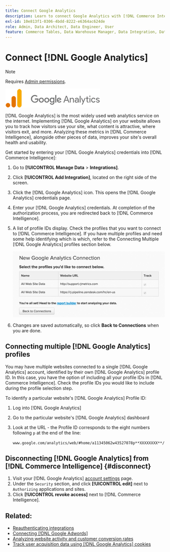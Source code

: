 ```yaml
---
title: Connect Google Analytics
description: Learn to connect Google Analytics with [!DNL Commerce Intelligence].
exl-id: 10e813f1-0306-4bdd-8222-e6364ac624de
role: Admin, Data Architect, Data Engineer, User
feature: Commerce Tables, Data Warehouse Manager, Data Integration, Data Import/Export
---
```

# Connect [!DNL Google Analytics]

>[!NOTE]
>
>Requires [Admin permissions](../../../administrator/user-management/user-management.md).

![Google Analytics logo](../../../assets/google-analytics-logo.png)

[!DNL Google Analytics] is the most widely used web analytics service on the internet. Implementing [!DNL Google Analytics] on your website allows you to track how visitors use your site, what content is attractive, where visitors exit, and more. Analyzing these metrics in [!DNL Commerce Intelligence], alongside other pieces of data, improves your site's overall health and usability.

Get started by entering your [!DNL Google Analytics] credentials into [!DNL Commerce Intelligence]:

1. Go to **[!UICONTROL Manage Data** > **Integrations]**.

1. Click **[!UICONTROL Add Integration]**, located on the right side of the screen.

1. Click the [!DNL Google Analytics] icon. This opens the [!DNL Google Analytics] credentials page.

1. Enter your [!DNL Google Analytics] credentials. At completion of the authorization process, you are redirected back to [!DNL Commerce Intelligence].

1. A list of profile IDs display. Check the profiles that you want to connect to [!DNL Commerce Intelligence]. If you have multiple profiles and need some help identifying which is which, refer to the Connecting Multiple [!DNL Google Analytics] profiles section below.

     ![Google Analytics Admin page showing profile ID in URL](../../../assets/list-profile-id.png)<!--{: width="600px"}-->

1. Changes are saved automatically, so click **Back to Connections** when you are done.

## Connecting multiple [!DNL Google Analytics] profiles

You may have multiple websites connected to a single [!DNL Google Analytics] account, identified by their own [!DNL Google Analytics] profile ID. In this case, you have the option of including all your profile IDs in [!DNL Commerce Intelligence]. Check the profile IDs you would like to include during the profile selection step.

To identify a particular website's [!DNL Google Analytics] Profile ID:

1. Log into [!DNL Google Analytics]
1. Go to the particular website's [!DNL Google Analytics] dashboard
1. Look at the URL - the Profile ID corresponds to the eight numbers following `p` at the end of the line:

   `www.google.com/analytics/web/#home/a11345062w43527078p**XXXXXXXX**/`

## Disconnecting [!DNL Google Analytics] from [!DNL Commerce Intelligence] {#disconnect}

1. Visit your [!DNL Google Analytics] [account settings](https://accounts.google.com/) page.
1. Under the `Security` section,  and click **[!UICONTROL edit]** next to `Authorizing` applications and sites.
1. Click **[!UICONTROL revoke access]** next to [!DNL Commerce Intelligence].

## Related:

* [Reauthenticating integrations](https://experienceleague.adobe.com/docs/commerce-knowledge-base/kb/how-to/mbi-reauthenticating-integrations.html)
* [Connecting [!DNL Google Adwords]](../integrations/google-adwords.md)
* [Analyzing website activity and customer conversion rates](../../analysis/web-act-cust-conversion.md)
* [Track user acquisition data using [!DNL Google Analytics] cookies](../../analysis/google-track-user-acq.md)
